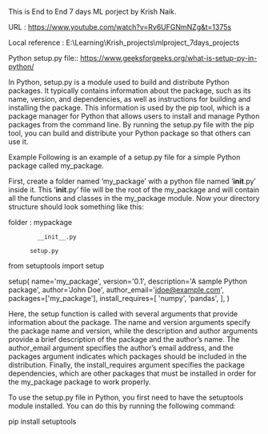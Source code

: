 This is End to End 7 days ML porject by Krish Naik.

URL : https://www.youtube.com/watch?v=Rv6UFGNmNZg&t=1375s

Local reference : E:\Learning\Krish_projects\mlproject_7days_projects


Python setup.py file::
https://www.geeksforgeeks.org/what-is-setup-py-in-python/


In Python, setup.py is a module used to build and distribute Python packages. It typically contains information about the package, such as its name, version, and dependencies, as well as instructions for building and installing the package. This information is used by the pip tool, which is a package manager for Python that allows users to install and manage Python packages from the command line. By running the setup.py file with the pip tool, you can build and distribute your Python package so that others can use it.

Example
Following is an example of a setup.py file for a simple Python package called my_package. 

First, create a folder named ‘my_package’ with a python file named ‘__init__.py’ inside it. This ‘__init__.py’ file will be the root of the my_package and will contain all the functions and classes in the my_package module. Now your directory structure should look something like this:
 
 folder : mypackage
 
			__init__.py
			
		  setup.py
			
from setuptools import setup
  
setup(
    name='my_package',
    version='0.1',
    description='A sample Python package',
    author='John Doe',
    author_email='jdoe@example.com',
    packages=['my_package'],
    install_requires=[
        'numpy',
        'pandas',
    ],
)

Here, the setup function is called with several arguments that provide information about the package. The name and version arguments specify the package name and version, while the description and author arguments provide a brief description of the package and the author’s name. The author_email argument specifies the author’s email address, and the packages argument indicates which packages should be included in the distribution. Finally, the install_requires argument specifies the package dependencies, which are other packages that must be installed in order for the my_package package to work properly.

To use the setup.py file in Python, you first need to have the setuptools module installed. You can do this by running the following command:

pip install setuptools		  
		  